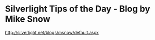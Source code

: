 <!--
id: 183599900
link: http://kevinisom.info/post/183599900/silverlight-tips-of-the-day-blog-by-mike-snow
slug: silverlight-tips-of-the-day-blog-by-mike-snow
date: Wed Sep 09 2009 23:27:22 GMT+1200 (NZST)
raw: {"blog_name":"kevinisom","id":183599900,"post_url":"http://kevinisom.info/post/183599900/silverlight-tips-of-the-day-blog-by-mike-snow","slug":"silverlight-tips-of-the-day-blog-by-mike-snow","type":"link","date":"2009-09-09 11:27:22 GMT","timestamp":1252495642,"state":"published","format":"html","reblog_key":"ybf010SY","tags":[],"short_url":"http://tmblr.co/Zw68YyAyOCS","highlighted":[],"feed_item":"http://silverlight.net/blogs/msnow/default.aspx","from_feed_id":"650234","note_count":0,"title":"Silverlight Tips of the Day - Blog by Mike Snow","url":"http://silverlight.net/blogs/msnow/default.aspx","description":""}
publish: 2009-09-09
tags: 
title: Silverlight Tips of the Day - Blog by Mike Snow
-->


Silverlight Tips of the Day - Blog by Mike Snow
===============================================

<http://silverlight.net/blogs/msnow/default.aspx>

